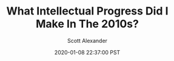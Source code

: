---
layout: podcast
title: "What Intellectual Progress Did I Make In The 2010s?"
author: Scott Alexander
description: https://slatestarcodex.com/2020/01/08/what-intellectual-progress-did-i-make-in-the-2010s/
date: 2020-01-08 22:37:00 PST
length: 2649255
duration: 662
guid: what-intellectual-progress-did-i-make-in-the-2010s
---